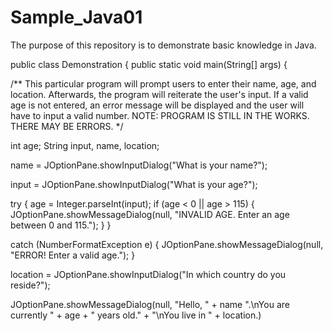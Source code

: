 # Sample_Java01
The purpose of this repository is to demonstrate basic knowledge in Java.

public class Demonstration {
public static void main(String[] args) {

/**
  This particular program will prompt users to enter their name, age, and location.
  Afterwards, the program will reiterate the user's input.
  If a valid age is not entered, an error message will be displayed and the user will have to input a valid number.
  NOTE: PROGRAM IS STILL IN THE WORKS. THERE MAY BE ERRORS.
*/

int age;
String input, name, location;

name = JOptionPane.showInputDialog("What is your name?");

input = JOptionPane.showInputDialog("What is your age?");

try {
age = Integer.parseInt(input);
    if (age < 0 || age > 115)
      {
       JOptionPane.showMessageDialog(null, "INVALID AGE. Enter an age between 0 and 115.");
      }
}

catch (NumberFormatException e) {
JOptionPane.showMessageDialog(null, "ERROR! Enter a valid age.");
}

location = JOptionPane.showInputDialog("In which country do you reside?");

JOptionPane.showMessageDialog(null, "Hello, " + name ".\nYou are currently " + age + " years old."
                              + "\nYou live in " + location.)
